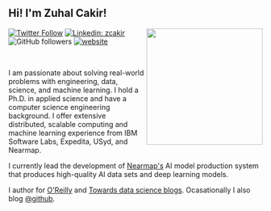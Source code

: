 <h2>Hi! I'm Zuhal Cakir! </h2>
<img align='right' src="https://media.giphy.com/media/M9gbBd9nbDrOTu1Mqx/giphy.gif" width="230">


[![Twitter Follow](https://img.shields.io/twitter/follow/zuhal_cakir?label=Follow)](https://twitter.com/intent/follow?screen_name=zuhal_cakir)
[![Linkedin: zcakir](https://img.shields.io/badge/-zcakir-blue?style=flat-square&logo=Linkedin&logoColor=white&link=https://www.linkedin.com/in/zcakir/)](https://www.linkedin.com/in/zcakir/)
![GitHub followers](https://img.shields.io/github/followers/zuhalcakir?label=Follow&style=social)
[![website](https://img.shields.io/badge/Website-46a2f1.svg?&style=flat-square&logo=Google-Chrome&logoColor=white&link=https://zuhal.xyz/en/)](https://zuhal.xyz/en/)
<!--[![gscholar](https://img.shields.io/badge/Scholar-46a2f1.svg?&style=flat-square&logo=Google-Chrome&logoColor=white&link=https://scholar.google.com.au/citations?hl=en&amp;user=WD712CUAAAAJ)](https://scholar.google.com.au/citations?hl=en&amp;user=WD712CUAAAAJ)-->


<br/>
<p>
I am passionate about solving real-world problems with engineering, data, science, and machine learning. I hold a Ph.D. in applied science and have a computer science engineering background. I offer extensive distributed, scalable computing and machine learning experience from IBM Software Labs, Expedita, USyd, and Nearmap. 

I currently lead the development of <a href="https://www.nearmap.com">Nearmap's</a> AI model production system that produces high-quality AI data sets and deep learning models. 
  
I author for [O'Reilly](https://www.oreilly.com/pub/au/8214) and [Towards data science blogs](https://medium.com/@suneetamall). Ocasationally I also blog [@github](https://suneeta-mall.github.io/). 
</p>

<!--
**zuhalcakir/zuhalcakir** is a ✨ _special_ ✨ repository because its `README.md` (this file) appears on your GitHub profile.

Here are some ideas to get you started:

- 🔭 I’m currently working on ...
- 🌱 I’m currently learning ...
- 👯 I’m looking to collaborate on ...
- 🤔 I’m looking for help with ...
- 💬 Ask me about ...
- 📫 How to reach me: ...
- 😄 Pronouns: ...
- ⚡ Fun fact: ...
-->
